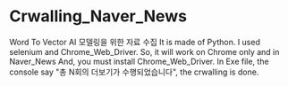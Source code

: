 # Crwalling_Naver_News
Word To Vector AI 모델링을 위한 자료 수집
It is made of Python.
I used selenium and Chrome_Web_Driver. 
So, it will work on Chrome only and in Naver_News
And, you must install Chrome_Web_Driver.
In Exe file, the console say "총 N회의 더보기가 수행되었습니다", the crwalling is done.

